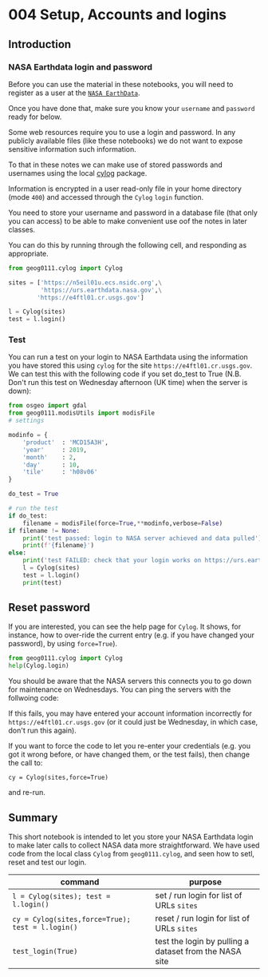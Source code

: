 # 004 Setup, Accounts and logins

## Introduction

### NASA Earthdata login and password


Before you can use the material in these notebooks, you will need to register as a user at the [`NASA EarthData`](https://urs.earthdata.nasa.gov/users/new).

Once you have done that, make sure you know your `username` and `password` ready for below.

Some web resources require you to use a login and password. In any publicly available files (like these notebooks) we do not want to expose sensitive information such information.

To that in these notes we can make use of stored passwords and usernames using the local [cylog](geog0111/cylog.py) package. 

Information is encrypted in a user read-only file in your home directory (mode `400`) and accessed through the `Cylog`  `login` function.

You need to store your username and password in a database file (that only you can access) to be able to make convenient use oof the notes in later classes.

You can do this by running through the following cell, and responding as appropriate.


```python
from geog0111.cylog import Cylog

sites = ['https://n5eil01u.ecs.nsidc.org',\
         'https://urs.earthdata.nasa.gov',\
        'https://e4ftl01.cr.usgs.gov']

l = Cylog(sites)
test = l.login()

```

### Test

You can run a test on your login to NASA Earthdata using the information you have stored this using `cylog` for the site `https://e4ftl01.cr.usgs.gov`. We can test this with the following code if you set do_test to True (N.B. Don't run this test on Wednesday afternoon (UK time) when the server is down):


```python
from osgeo import gdal
from geog0111.modisUtils import modisFile
# settings

modinfo = {  
    'product'  : 'MCD15A3H',
    'year'     : 2019,
    'month'    : 2,
    'day'      : 10,
    'tile'     : 'h08v06'
}

do_test = True

# run the test
if do_test:
    filename = modisFile(force=True,**modinfo,verbose=False)
if filename != None:
    print('test passed: login to NASA server achieved and data pulled')
    print(f'{filename}')
else:
    print('test FAILED: check that your login works on https://urs.earthdata.nasa.gov')
    l = Cylog(sites)
    test = l.login()
    print(test)
```

## Reset password

If you are interested, you can see the help page for `Cylog`. It shows, for instance, how to over-ride the current entry (e.g. if you have changed your password), by using `force=True`).


```python
from geog0111.cylog import Cylog
help(Cylog.login)
```

You should be aware that the NASA servers this connects you to go down for maintenance on Wednesdays. You can ping the servers with the follwoing code:

If this fails, you may have entered your account information incorrectly for `https://e4ftl01.cr.usgs.gov` (or it could just be Wednesday, in which case, don't run this again).

If you want to force the code to let you re-enter your credentials (e.g. you got it wrong before, or have changed them, or the test fails), then change the call to:

    cy = Cylog(sites,force=True)
    
and re-run.

## Summary

This short notebook is intended to let you store your NASA Earthdata login to make later calls to collect NASA data more straightforward. We have used code from the local class `Cylog` from `geog0111.cylog`, and seen how to setl, reset and test our login.

|  command | purpose  |   
|---|---|
| `l = Cylog(sites); test = l.login()`  |  set / run login for list of URLs `sites` |  
| `cy = Cylog(sites,force=True); test = l.login()`  | reset / run login for list of URLs `sites` |
| `test_login(True)`  |  test the login by pulling a dataset from the NASA site|  



